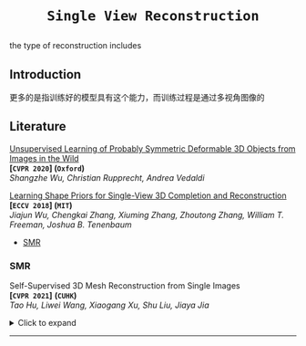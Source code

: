 # <p align=center>`Single View Reconstruction`</p>





the type of reconstruction includes 





## Introduction

更多的是指训练好的模型具有这个能力，而训练过程是通过多视角图像的



## Literature

[Unsupervised Learning of Probably Symmetric Deformable 3D Objects from Images in the Wild](https://arxiv.org/pdf/1911.11130.pdf)  
**[`CVPR 2020`]  (`Oxford`)**  
*Shangzhe Wu, Christian Rupprecht, Andrea Vedaldi*

[Learning Shape Priors for Single-View 3D Completion and Reconstruction](https://arxiv.org/pdf/1809.05068.pdf)  
**[`ECCV 2018`] (`MIT`)**  
*Jiajun Wu, Chengkai Zhang, Xiuming Zhang, Zhoutong Zhang, William T. Freeman, Joshua B. Tenenbaum*








- [SMR](#smr)

### SMR

Self-Supervised 3D Mesh Reconstruction from Single Images  
**[`CVPR 2021`]**	**(`CUHK`)**  
*Tao Hu, Liwei Wang, Xiaogang Xu, Shu Liu, Jiaya Jia*  
<details><summary>Click to expand</summary><p>
3D attribute $A=[C, L, S, T]$, 3D object $O(S, T)$, where $C$ is Camera, $L$ is Light, $S$ is Shape, $T$ is Texture.

2D image $I$, its silhouette $M$

input $X=[I, M]$, 

their relations are:
$$
\text{rendering: } X = R(A)\\
\text{encoding: } A = E_\theta(X)
$$

<img src="https://raw.githubusercontent.com/yzy1996/Image-Hosting/master/20210410172628.png" alt="image-20210410172613853" style="zoom:50%;" />



</p></details>

---







